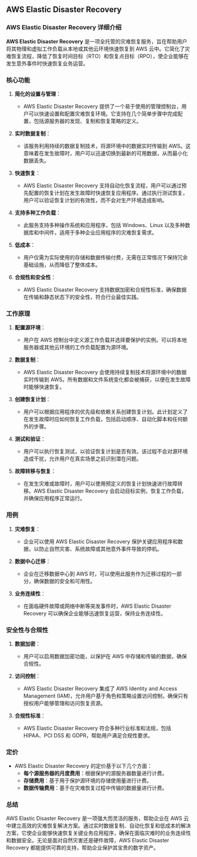 ## AWS Elastic Disaster Recovery

### AWS Elastic Disaster Recovery 详细介绍

**AWS Elastic Disaster Recovery** 是一项全托管的灾难恢复服务，旨在帮助用户将其物理和虚拟工作负载从本地或其他云环境快速恢复到 AWS 云中。它简化了灾难恢复流程，降低了恢复时间目标（RTO）和恢复点目标（RPO），使企业能够在发生意外事件时快速恢复业务运营。

### 核心功能

1. **简化的设置与管理**：
   - AWS Elastic Disaster Recovery 提供了一个易于使用的管理控制台，用户可以快速设置和配置灾难恢复环境。它支持在几个简单步骤中完成配置，包括源服务器的发现、复制和恢复策略的定义。

2. **实时数据复制**：
   - 该服务利用持续的数据复制技术，将源环境中的数据实时传输到 AWS。这意味着在发生故障时，用户可以迅速切换到最新的可用数据，从而最小化数据丢失。

3. **快速恢复**：
   - AWS Elastic Disaster Recovery 支持自动化恢复流程，用户可以通过预先配置的恢复计划在发生故障时快速恢复应用程序。通过执行测试恢复，用户可以验证恢复计划的有效性，而不会对生产环境造成影响。

4. **支持多种工作负载**：
   - 此服务支持多种操作系统和应用程序，包括 Windows、Linux 以及多种数据库和中间件，适用于多种企业应用程序的灾难恢复需求。

5. **低成本**：
   - 用户仅需为实际使用的存储和数据传输付费，无需在正常情况下保持冗余基础设施，从而降低了整体成本。

6. **合规性和安全性**：
   - AWS Elastic Disaster Recovery 支持数据加密和合规性标准，确保数据在传输和静态状态下的安全性，符合行业最佳实践。

### 工作原理

1. **配置源环境**：
   - 用户在 AWS 控制台中定义源工作负载并选择要保护的实例。可以将本地服务器或其他云环境的工作负载配置为源环境。

2. **数据复制**：
   - AWS Elastic Disaster Recovery 会使用持续复制技术将源环境中的数据实时传输到 AWS。所有数据和文件系统变化都会被捕获，以便在发生故障时能够快速恢复。

3. **创建恢复计划**：
   - 用户可以根据应用程序的优先级和依赖关系创建恢复计划。此计划定义了在发生故障时应如何恢复工作负载，包括启动顺序、自动化脚本和任何额外的步骤。

4. **测试和验证**：
   - 用户可以执行恢复测试，以验证恢复计划是否有效。该过程不会对源环境造成干扰，允许用户在真实场景之前识别潜在问题。

5. **故障转移与恢复**：
   - 在发生灾难或故障时，用户可以使用预定义的恢复计划快速进行故障转移。AWS Elastic Disaster Recovery 会启动目标实例，恢复工作负载，并确保应用程序正常运行。

### 用例

1. **灾难恢复**：
   - 企业可以使用 AWS Elastic Disaster Recovery 保护关键应用程序和数据，以防止自然灾害、系统故障或其他意外事件导致的停机。

2. **数据中心迁移**：
   - 企业在迁移数据中心到 AWS 时，可以使用此服务作为迁移过程的一部分，确保数据的安全和可用性。

3. **业务连续性**：
   - 在面临硬件故障或网络中断等突发事件时，AWS Elastic Disaster Recovery 可以确保企业能够迅速恢复运营，保持业务连续性。

### 安全性与合规性

1. **数据加密**：
   - 用户可以启用数据加密功能，以保护在 AWS 中存储和传输的数据，确保合规性。

2. **访问控制**：
   - AWS Elastic Disaster Recovery 集成了 AWS Identity and Access Management (IAM)，允许用户基于角色和策略设置访问控制，确保只有授权用户能够管理和访问恢复资源。

3. **合规性标准**：
   - AWS Elastic Disaster Recovery 符合多种行业标准和法规，包括 HIPAA、PCI DSS 和 GDPR，帮助用户满足合规性要求。

### 定价

- AWS Elastic Disaster Recovery 的定价基于以下几个方面：
  - **每个源服务器的月度费用**：根据保护的源服务器数量进行计费。
  - **存储费用**：基于用于保护源环境的存储使用量进行计费。
  - **数据传输费用**：基于在灾难恢复过程中传输的数据量进行计费。

### 总结

AWS Elastic Disaster Recovery 是一项强大而灵活的服务，帮助企业在 AWS 云中建立高效的灾难恢复解决方案。通过实时数据复制、自动化恢复和低成本的解决方案，它使企业能够快速恢复关键业务应用程序，确保在面临灾难时的业务连续性和数据安全。无论是面对自然灾害还是硬件故障，AWS Elastic Disaster Recovery 都能提供可靠的支持，帮助企业保护其宝贵的数字资产。